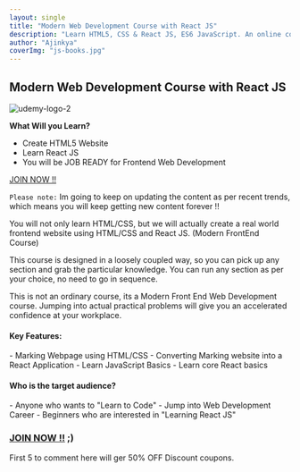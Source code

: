 ```yaml
---
layout: single
title: "Modern Web Development Course with React JS"
description: "Learn HTML5, CSS & React JS, ES6 JavaScript. An online course at Udemy"
author: "Ajinkya"
coverImg: "js-books.jpg"
---
```


<h2>Modern Web Development Course with React JS</h2>

![udemy-logo-2](https://user-images.githubusercontent.com/3184210/37596782-48b41bac-2ba3-11e8-9d01-fe3e4f568f0e.png)

<strong>What Will you Learn?</strong>
 - Create HTML5 Website
 - Learn React JS
 - You will be JOB READY for Frontend Web Development
 
 <a href="https://www.udemy.com/modern-frontend-web-development-with-reactjs/">JOIN NOW !!</a>
 
`Please note:` Im going to keep on updating the content as per recent trends, which means you will keep getting new content forever !!

You will not only learn HTML/CSS, but we will actually create a real world frontend website using HTML/CSS and React JS. (Modern FrontEnd Course)

This course is designed in a loosely coupled way, so you can pick up any section and grab the particular knowledge.
You can run any section as per your choice, no need to go in sequence.

This is not an ordinary course, its a Modern Front End Web Development course. Jumping into actual practical problems will give you an accelerated confidence at your workplace.


<h4>Key Features:</h4>
 - Marking Webpage using HTML/CSS
 - Converting Marking website into a React Application
 - Learn JavaScript Basics
 - Learn core React basics


<h4>Who is the target audience?</h4>
 - Anyone who wants to "Learn to Code"
 - Jump into Web Development Career
 - Beginners who are interested in "Learning React JS"

<h3>
<a href="https://www.udemy.com/modern-frontend-web-development-with-reactjs/">JOIN NOW !!</a> ;)
</h3>

First 5 to comment here will ger 50% OFF Discount coupons. 
